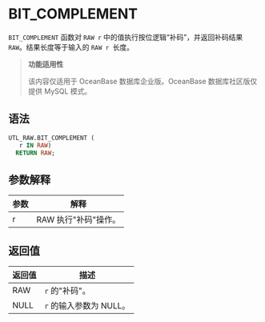 # BIT_COMPLEMENT 

`BIT_COMPLEMENT` 函数对 `RAW r` 中的值执行按位逻辑“补码”，并返回补码结果 `RAW`。结果长度等于输入的 `RAW r `长度。

>**功能适用性**
>
>该内容仅适用于 OceanBase 数据库企业版。OceanBase 数据库社区版仅提供 MySQL 模式。

## 语法 

```sql
UTL_RAW.BIT_COMPLEMENT (
   r IN RAW) 
  RETURN RAW;
```



## 参数解释 

| **参数** |    **解释**     |
|--------|---------------|
| r      | RAW 执行"补码"操作。 |



## 返回值 

| **返回值** |    **描述**      |
|---------|------------------|
| RAW     | `r` 的"补码"。       |
| NULL    | `r` 的输入参数为 NULL。 |



